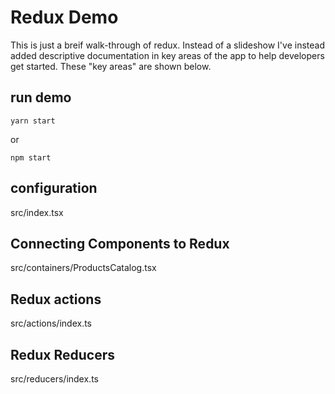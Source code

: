 # Redux Demo

This is just a breif walk-through of redux. Instead of a slideshow I've instead
added descriptive documentation in key areas of the app to help developers get started.
These "key areas" are shown below.

## run demo

`yarn start`

or

`npm start`

## configuration
src/index.tsx

## Connecting Components to Redux

src/containers/ProductsCatalog.tsx

## Redux actions
src/actions/index.ts

## Redux Reducers
src/reducers/index.ts
